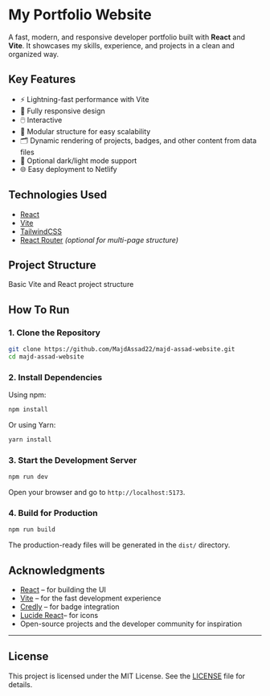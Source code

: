 # My Portfolio Website

A fast, modern, and responsive developer portfolio built with **React** and **Vite**. It showcases my skills, experience, and projects in a clean and organized way.

## Key Features

- ⚡ Lightning-fast performance with Vite
- 📱 Fully responsive design
- 🖱️ Interactive
- 🧩 Modular structure for easy scalability
- 🗂️ Dynamic rendering of projects, badges, and other content from data files
- 🌙 Optional dark/light mode support
- 🌐 Easy deployment to Netlify

## Technologies Used

- [React](https://reactjs.org/)
- [Vite](https://vitejs.dev/)
- [TailwindCSS](https://tailwindcss.com/)
- [React Router](https://reactrouter.com/) _(optional for multi-page structure)_

## Project Structure

Basic Vite and React project structure

## How To Run

### 1. Clone the Repository

```bash
git clone https://github.com/MajdAssad22/majd-assad-website.git
cd majd-assad-website
```

### 2. Install Dependencies

Using npm:

```bash
npm install
```

Or using Yarn:

```bash
yarn install
```

### 3. Start the Development Server

```bash
npm run dev
```

Open your browser and go to `http://localhost:5173`.

### 4. Build for Production

```bash
npm run build
```

The production-ready files will be generated in the `dist/` directory.

## Acknowledgments

- [React](https://reactjs.org/) – for building the UI
- [Vite](https://vitejs.dev/) – for the fast development experience
- [Credly](https://www.credly.com/) – for badge integration
- [Lucide React](https://lucide.dev/)– for icons
- Open-source projects and the developer community for inspiration

---

## License

This project is licensed under the MIT License. See the [LICENSE](LICENSE) file for details.
